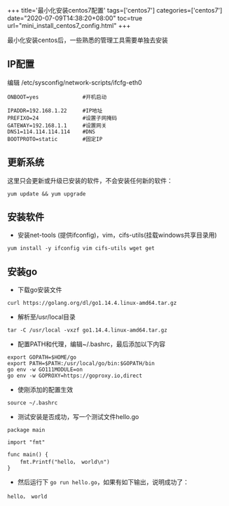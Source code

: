 +++
title='最小化安装centos7配置'
tags=['centos7']
categories=['centos7']
date="2020-07-09T14:38:20+08:00"
toc=true
url="mini_install_centos7_config.html"
+++

最小化安装centos后，一些熟悉的管理工具需要单独去安装
<!--more-->

## IP配置
编辑 /etc/sysconfig/network-scripts/ifcfg-eth0 
```
ONBOOT=yes              #开机启动

IPADDR=192.168.1.22     #IP地址
PREFIXO=24              #设置子网掩码
GATEWAY=192.168.1.1     #设置网关
DNS1=114.114.114.114    #DNS
BOOTPROTO=static        #固定IP

```
## 更新系统
这里只会更新或升级已安装的软件，不会安装任何新的软件：
```
yum update && yum upgrade
```

## 安装软件
* 安装net-tools (提供ifconfig)，vim，cifs-utils(挂载windows共享目录用)
```
yum install -y ifconfig vim cifs-utils wget get
```


## 安装go
* 下载go安装文件
```
curl https://golang.org/dl/go1.14.4.linux-amd64.tar.gz
```

* 解析至/usr/local目录
```
tar -C /usr/local -vxzf go1.14.4.linux-amd64.tar.gz
```
* 配置PATH和代理，编辑~/.bashrc，最后添加以下内容
```
export GOPATH=$HOME/go
export PATH=$PATH:/usr/local/go/bin:$GOPATH/bin
go env -w GO111MODULE=on
go env -w GOPROXY=https://goproxy.io,direct
```
* 使刚添加的配置生效
```
source ~/.bashrc
```

* 测试安装是否成功，写一个测试文件hello.go
```
package main

import "fmt"

func main() {
	fmt.Printf("hello， world\n")
}
```
* 然后运行下 `go run hello.go`，如果有如下输出，说明成功了：
```
hello， world
```